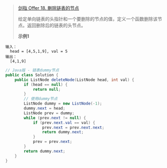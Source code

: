 >[剑指 Offer 18. 删除链表的节点](https://leetcode-cn.com/problems/shan-chu-lian-biao-de-jie-dian-lcof/)
>
>给定单向链表的头指针和一个要删除的节点的值，定义一个函数删除该节点。返回删除后的链表的头节点。
>
>**示例1**
```
输入：
  head = [4,5,1,9], val = 5
输出：
  [4,1,9]
```

```java
// Java版 - 链表dummy节点
public class Solution {
    public ListNode deleteNode(ListNode head, int val) {
        if (head == null) {
            return null;
        }
        // 使用dummy节点
        ListNode dummy = new ListNode(-1);
        dummy.next = head;
        ListNode prev = dummy;
        while (prev.next != null) {
            if (prev.next.val == val) {
                prev.next = prev.next.next;
                return dummy.next;
            }
            prev = prev.next;
        }
        return dummy.next;
    }
}
```
